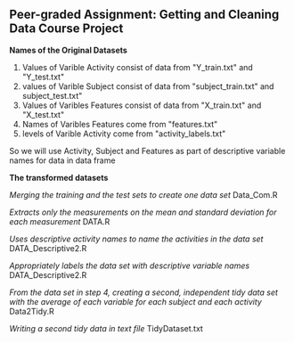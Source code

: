 ## Peer-graded Assignment: Getting and Cleaning Data Course Project

**Names of the Original Datasets**

1) Values of Varible Activity consist of data from "Y_train.txt" and "Y_test.txt"
2) values of Varible Subject consist of data from "subject_train.txt" and subject_test.txt"
3) Values of Varibles Features consist of data from "X_train.txt" and "X_test.txt"
4) Names of Varibles Features come from "features.txt"
5) levels of Varible Activity come from "activity_labels.txt"

So we will use Activity, Subject and Features as part of descriptive variable names for data in data frame

**The transformed datasets**

*Merging the training and the test sets to create one data set*
 Data_Com.R

*Extracts only the measurements on the mean and standard deviation for each measurement*
 DATA.R

*Uses descriptive activity names to name the activities in the data set*
 DATA_Descriptive2.R

*Appropriately labels the data set with descriptive variable names*
 DATA_Descriptive2.R

*From the data set in step 4, creating a second, independent tidy data set with the average of each variable for each subject and each activity*
 Data2Tidy.R

*Writing a second tidy data in text file*
 TidyDataset.txt

